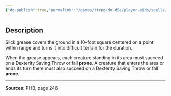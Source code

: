 ```yaml
---
{"dg-publish":true,"permalink":"/games/ttrpg/dn-d5e/player-aids/spells/level-1/grease/","tags":["ttrpg/dnd/5e","verbal","somatic","material","spell"],"noteIcon":""}
---
```



## Description
Slick grease covers the ground in a 10-foot square centered on a point within range and turns it into difficult terrain for the duration.

When the grease appears, each creature standing in its area must succeed on a Dexterity Saving Throw or fall **prone**.
A creature that enters the area or ends its turn there must also succeed on a Dexterity Saving Throw or fall **prone**.

---

**Sources:** PHB, page 246
